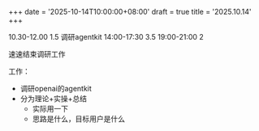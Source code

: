 +++
date = '2025-10-14T10:00:00+08:00'
draft = true
title = '2025.10.14'
+++

10.30-12.00 1.5 调研agentkit 
14:00-17:30 3.5
19:00-21:00 2 

速速结束调研工作
<!--more-->

工作：
- 调研openai的agentkit
- 分为理论+实操+总结
  - 实际用一下
  - 思路是什么，目标用户是什么

